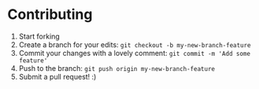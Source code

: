 # Contributing

1. Start forking
2. Create a branch for your edits: `git checkout -b my-new-branch-feature`
3. Commit your changes with a lovely comment: `git commit -m 'Add some feature'`
4. Push to the branch: `git push origin my-new-branch-feature`
5. Submit a pull request! :)
